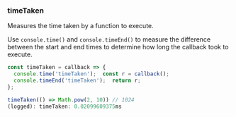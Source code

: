 ### timeTaken

Measures the time taken by a function to execute.

Use `console.time()` and `console.timeEnd()` to measure the difference between the start and end times to determine how long the callback took to execute.

```js
const timeTaken = callback => {
  console.time('timeTaken');  const r = callback();
  console.timeEnd('timeTaken');  return r;
};
```

```js
timeTaken(() => Math.pow(2, 10)) // 1024
(logged): timeTaken: 0.02099609375ms
```
